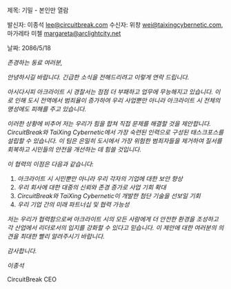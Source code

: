 제목: 기밀 - 본인만 열람

발신자: 이종석 <lee@circuitbreak.com>
수신자: 위창 <wei@taixingcybernetic.com>, 마가레타 미첼 <margareta@arclightcity.net>

날짜: 2086/5/18

_존경하는 동료 여러분,_

_안녕하시길 바랍니다. 긴급한 소식을 전해드리려고 이렇게 연락 드립니다._

_아시다시피 아크라이트 시 경찰서는 점점 더 부패하고 업무에 무능해지고 있습니다. 이로 인해 도시 전역에서 범죄율이 증가하여 우리 사업뿐만 아니라 아크라이트 시 전체의 명성에도 피해를 주고 있습니다._

_이러한 상황에 비추어 저는 우리가 힘을 합쳐 직접 문제를 해결할 것을 제안합니다. CircuitBreak와 TaiXing Cybernetic에서 가장 숙련된 인력으로 구성된 태스크포스를 설립할 수 있습니다. 이 팀은 은밀히 도시에서 가장 위험한 범죄자들을 제거하여 질서를 회복하고 시민들의 안전을 개선하는 데 힘쓸 것입니다._

_이 협력의 이점은 다음과 같습니다:_

1. _아크라이트 시 시민뿐만 아니라 우리 각자의 기업에 대한 보안 향상_
2. _우리 회사에 대한 대중의 신뢰와 존경 증가로 사업 기회 확대_
3. _CircuitBreak와 TaiXing Cybernetic이 개발한 첨단 기술을 선보일 기회_
4. _우리 기업 간의 미래 파트너십 및 협력 가능성_

_저는 우리가 협력함으로써 아크라이트 시의 모든 사람에게 더 안전한 환경을 조성하고 각 산업에서 리더로서의 입지를 강화할 수 있다고 믿습니다. 이 제안에 대한 여러분의 의견을 최대한 빨리 알려주시기 바랍니다._

_감사합니다._

_이종석_

CircuitBreak CEO
